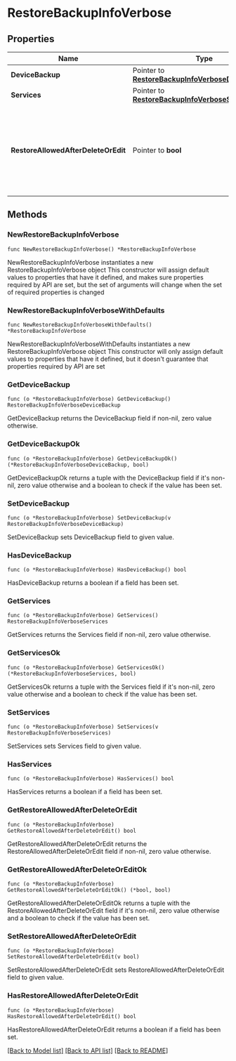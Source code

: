 # RestoreBackupInfoVerbose

## Properties

Name | Type | Description | Notes
------------ | ------------- | ------------- | -------------
**DeviceBackup** | Pointer to [**RestoreBackupInfoVerboseDeviceBackup**](RestoreBackupInfoVerboseDeviceBackup.md) |  | [optional] 
**Services** | Pointer to [**RestoreBackupInfoVerboseServices**](RestoreBackupInfoVerboseServices.md) |  | [optional] 
**RestoreAllowedAfterDeleteOrEdit** | Pointer to **bool** | If True, the backup is restorable once you perform the recommended opertions. If False, the backup is not restorable. | [optional] 

## Methods

### NewRestoreBackupInfoVerbose

`func NewRestoreBackupInfoVerbose() *RestoreBackupInfoVerbose`

NewRestoreBackupInfoVerbose instantiates a new RestoreBackupInfoVerbose object
This constructor will assign default values to properties that have it defined,
and makes sure properties required by API are set, but the set of arguments
will change when the set of required properties is changed

### NewRestoreBackupInfoVerboseWithDefaults

`func NewRestoreBackupInfoVerboseWithDefaults() *RestoreBackupInfoVerbose`

NewRestoreBackupInfoVerboseWithDefaults instantiates a new RestoreBackupInfoVerbose object
This constructor will only assign default values to properties that have it defined,
but it doesn't guarantee that properties required by API are set

### GetDeviceBackup

`func (o *RestoreBackupInfoVerbose) GetDeviceBackup() RestoreBackupInfoVerboseDeviceBackup`

GetDeviceBackup returns the DeviceBackup field if non-nil, zero value otherwise.

### GetDeviceBackupOk

`func (o *RestoreBackupInfoVerbose) GetDeviceBackupOk() (*RestoreBackupInfoVerboseDeviceBackup, bool)`

GetDeviceBackupOk returns a tuple with the DeviceBackup field if it's non-nil, zero value otherwise
and a boolean to check if the value has been set.

### SetDeviceBackup

`func (o *RestoreBackupInfoVerbose) SetDeviceBackup(v RestoreBackupInfoVerboseDeviceBackup)`

SetDeviceBackup sets DeviceBackup field to given value.

### HasDeviceBackup

`func (o *RestoreBackupInfoVerbose) HasDeviceBackup() bool`

HasDeviceBackup returns a boolean if a field has been set.

### GetServices

`func (o *RestoreBackupInfoVerbose) GetServices() RestoreBackupInfoVerboseServices`

GetServices returns the Services field if non-nil, zero value otherwise.

### GetServicesOk

`func (o *RestoreBackupInfoVerbose) GetServicesOk() (*RestoreBackupInfoVerboseServices, bool)`

GetServicesOk returns a tuple with the Services field if it's non-nil, zero value otherwise
and a boolean to check if the value has been set.

### SetServices

`func (o *RestoreBackupInfoVerbose) SetServices(v RestoreBackupInfoVerboseServices)`

SetServices sets Services field to given value.

### HasServices

`func (o *RestoreBackupInfoVerbose) HasServices() bool`

HasServices returns a boolean if a field has been set.

### GetRestoreAllowedAfterDeleteOrEdit

`func (o *RestoreBackupInfoVerbose) GetRestoreAllowedAfterDeleteOrEdit() bool`

GetRestoreAllowedAfterDeleteOrEdit returns the RestoreAllowedAfterDeleteOrEdit field if non-nil, zero value otherwise.

### GetRestoreAllowedAfterDeleteOrEditOk

`func (o *RestoreBackupInfoVerbose) GetRestoreAllowedAfterDeleteOrEditOk() (*bool, bool)`

GetRestoreAllowedAfterDeleteOrEditOk returns a tuple with the RestoreAllowedAfterDeleteOrEdit field if it's non-nil, zero value otherwise
and a boolean to check if the value has been set.

### SetRestoreAllowedAfterDeleteOrEdit

`func (o *RestoreBackupInfoVerbose) SetRestoreAllowedAfterDeleteOrEdit(v bool)`

SetRestoreAllowedAfterDeleteOrEdit sets RestoreAllowedAfterDeleteOrEdit field to given value.

### HasRestoreAllowedAfterDeleteOrEdit

`func (o *RestoreBackupInfoVerbose) HasRestoreAllowedAfterDeleteOrEdit() bool`

HasRestoreAllowedAfterDeleteOrEdit returns a boolean if a field has been set.


[[Back to Model list]](../README.md#documentation-for-models) [[Back to API list]](../README.md#documentation-for-api-endpoints) [[Back to README]](../README.md)


